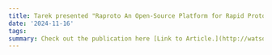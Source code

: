 ```yaml
---
title: Tarek presented "Raproto An Open-Source Platform for Rapid Prototyping with Wearable Devices" at BSN 2024 and was 2nd Runner Up for Best Paper Award!
date: '2024-11-16'
tags:
summary: Check out the publication here [Link to Article.](http://watsonresearchlab.org/publication/hamid-2024-raproto/hamid-2024-raproto.pdf)
---
```

